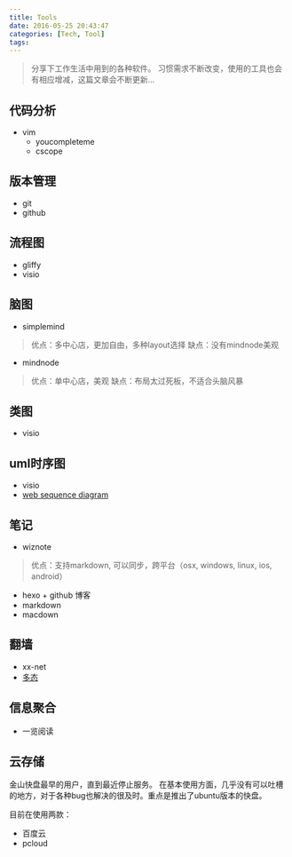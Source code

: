 ```yaml
---
title: Tools
date: 2016-05-25 20:43:47
categories: [Tech, Tool]
tags:
---
```


> 分享下工作生活中用到的各种软件。
> 习惯需求不断改变，使用的工具也会有相应增减，这篇文章会不断更新...

## 代码分析
* vim
	* youcompleteme
	* cscope

## 版本管理
* git
* github

## 流程图
* gliffy
* visio

<!--more-->
## 脑图
* simplemind
> 优点：多中心店，更加自由，多种layout选择
> 缺点：没有mindnode美观
* mindnode
> 优点：单中心店，美观
> 缺点：布局太过死板，不适合头脑风暴

## 类图
* visio

## uml时序图
* visio
* [web sequence diagram](https://www.websequencediagrams.com/)

## 笔记
* wiznote
> 优点：支持markdown, 可以同步，跨平台（osx, windows, linux, ios, android） 
* hexo + github 博客
* markdown
* macdown

## 翻墙
* xx-net
* [多态](duotai.org)

## 信息聚合
* 一览阅读

## 云存储
金山快盘最早的用户，直到最近停止服务。
在基本使用方面，几乎没有可以吐槽的地方，对于各种bug也解决的很及时。重点是推出了ubuntu版本的快盘。

目前在使用两款：
* 百度云
* pcloud
